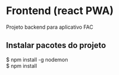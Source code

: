 # Frontend (react PWA)
Projeto backend para aplicativo FAC

## Instalar pacotes do projeto
$ npm install -g nodemon \
$ npm install